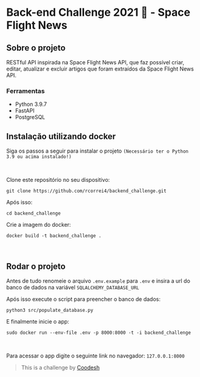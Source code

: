 # Back-end Challenge 2021 🏅 - Space Flight News

## Sobre o projeto
RESTful API inspirada na Space Flight News API, que faz possível criar, editar, atualizar e excluir artigos que foram extraídos da Space Flight News API.

### Ferramentas

- Python 3.9.7
- FastAPI
- PostgreSQL

## Instalação utilizando docker
Siga os passos a seguir para instalar o projeto `(Necessário ter o Python 3.9 ou acima instalado!)`

<br />

Clone este repositório no seu dispositivo:
~~~shell
git clone https://github.com/rcorrei4/backend_challenge.git
~~~

Após isso:
~~~shell
cd backend_challenge
~~~

Crie a imagem do docker:
~~~shell
docker build -t backend_challenge .
~~~
<br />

## Rodar o projeto

Antes de tudo renomeie o arquivo `.env.example` para `.env` e insira a url do banco de dados na variável `SQLALCHEMY_DATABASE_URL`

Após isso execute o script para preencher o banco de dados:
~~~shell
python3 src/populate_database.py
~~~

E finalmente inicie o app:
~~~shell
sudo docker run --env-file .env -p 8000:8000 -t -i backend_challenge
~~~
<br />

Para acessar o app digite o seguinte link no navegador:
`127.0.0.1:8000`
<br />

> This is a challenge by [Coodesh](https://coodesh.com/)